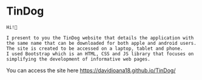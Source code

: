 # TinDog

	Hi!🐶
	
	I present to you the TinDog website that details the application with the same name that can be downloaded for both apple and android users. The site is created to be accessed on a laptop, tablet and phone. 
	I used Bootstrap which is an HTML, CSS and JS library that focuses on simplifying the development of informative web pages.
  You can access the site here https://davidioana18.github.io/TinDog/
